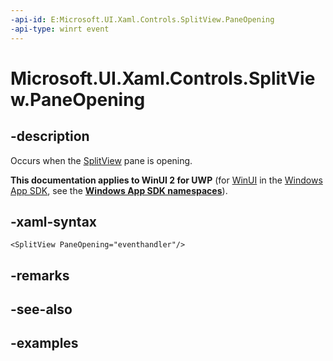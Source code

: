```yaml
---
-api-id: E:Microsoft.UI.Xaml.Controls.SplitView.PaneOpening
-api-type: winrt event
---
```


<!-- Event syntax.
public event TypedEventHandler PaneOpening<SplitView,  object>
-->

# Microsoft.UI.Xaml.Controls.SplitView.PaneOpening

## -description

Occurs when the [SplitView](splitview.md) pane is opening.

**This documentation applies to WinUI 2 for UWP** (for [WinUI](/windows/apps/winui/winui3/) in the [Windows App SDK](/windows/apps/windows-app-sdk/), see the **[Windows App SDK namespaces](/windows/windows-app-sdk/api/winrt/)**).

## -xaml-syntax

```xaml
<SplitView PaneOpening="eventhandler"/>
```

## -remarks

## -see-also

## -examples

